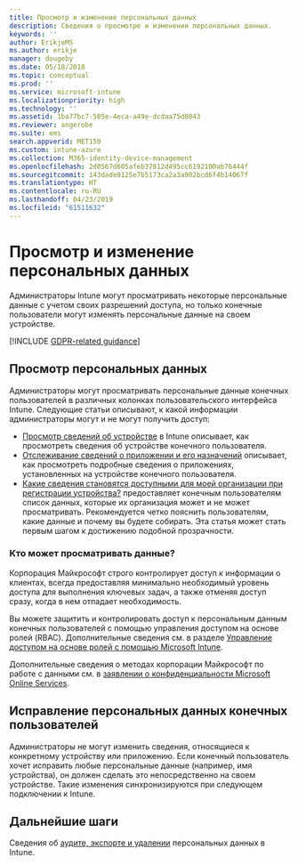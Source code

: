 ```yaml
---
title: Просмотр и изменение персональных данных
description: Сведения о просмотре и изменении персональных данных.
keywords: ''
author: ErikjeMS
ms.author: erikje
manager: dougeby
ms.date: 05/18/2018
ms.topic: conceptual
ms.prod: ''
ms.service: microsoft-intune
ms.localizationpriority: high
ms.technology: ''
ms.assetid: 1ba77bc7-505e-4eca-a49e-dcdaa75d0043
ms.reviewer: angerobe
ms.suite: ems
search.appverid: MET150
ms.custom: intune-azure
ms.collection: M365-identity-device-management
ms.openlocfilehash: 2d0567d605afeb37812d495cc6192100ab76444f
ms.sourcegitcommit: 143dade9125e7b5173ca2a3a902bcd6f4b14067f
ms.translationtype: HT
ms.contentlocale: ru-RU
ms.lasthandoff: 04/23/2019
ms.locfileid: "61511632"
---
```

# <a name="view-and-correct-personal-data"></a>Просмотр и изменение персональных данных

Администраторы Intune могут просматривать некоторые персональные данные с учетом своих разрешений доступа, но только конечные пользователи могут изменять персональные данные на своем устройстве.

[!INCLUDE [GDPR-related guidance](./includes/gdpr-dsr-and-stp-note.md)]


## <a name="view-personal-data"></a>Просмотр персональных данных

Администраторы могут просматривать персональные данные конечных пользователей в различных колонках пользовательского интерфейса Intune. Следующие статьи описывают, к какой информации администраторы могут и не могут получить доступ:
- [Просмотр сведений об устройстве](device-inventory.md) в Intune описывает, как просмотреть сведения об устройстве конечного пользователя.
- [Отслеживание сведений о приложении и его назначений](apps-monitor.md) описывает, как просмотреть подробные сведения о приложениях, установленных на устройстве конечного пользователя.
- [Какие сведения становятся доступными для моей организации при регистрации устройства?](https://docs.microsoft.com/intune-user-help/what-info-can-your-company-see-when-you-enroll-your-device-in-intune) предоставляет конечным пользователям список данных, которые их организация может и не может просматривать. Рекомендуется четко пояснить пользователям, какие данные и почему вы будете собирать. Эта статья может стать первым шагом к достижению подобной прозрачности.

### <a name="who-can-view-the-data"></a>Кто может просматривать данные?

Корпорация Майкрософт строго контролирует доступ к информации о клиентах, всегда предоставляя минимально необходимый уровень доступа для выполнения ключевых задач, а также отменяя доступ сразу, когда в нем отпадает необходимость. 

Вы можете защитить и контролировать доступ к персональным данным конечных пользователей с помощью управления доступом на основе ролей (RBAC). Дополнительные сведения см. в разделе [Управление доступом на основе ролей с помощью Microsoft Intune](role-based-access-control.md).

Дополнительные сведения о методах корпорации Майкрософт по работе с данными см. в [заявлении о конфиденциальности Microsoft Online Services](http://go.microsoft.com/fwlink/p/?linkid=131004&clcid=0x409). 

## <a name="correct-end-user-personal-data"></a>Исправление персональных данных конечных пользователей

Администраторы не могут изменить сведения, относящиеся к конкретному устройству или приложению. Если конечный пользователь хочет исправить любые персональные данные (например, имя устройства), он должен сделать это непосредственно на своем устройстве. Такие изменения синхронизируются при следующем подключении к Intune.


## <a name="next-steps"></a>Дальнейшие шаги

Сведения об [аудите, экспорте и удалении](privacy-data-audit-export-delete.md) персональных данных в Intune.
